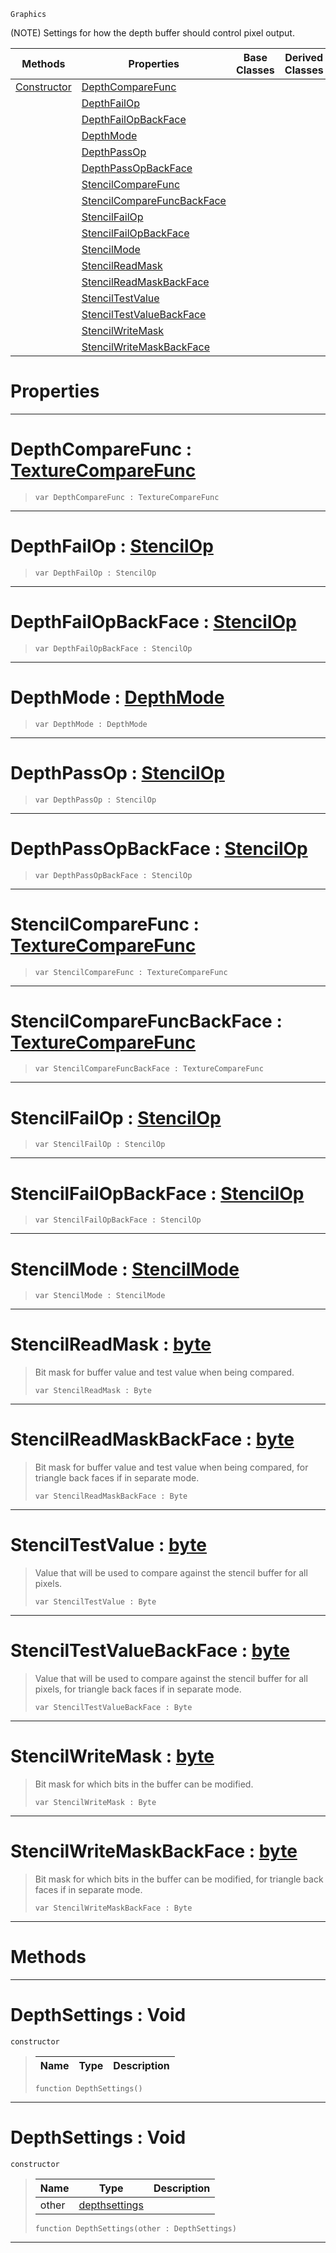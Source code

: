  `Graphics`

(NOTE) Settings for how the depth buffer should control pixel output.

|Methods|Properties|Base Classes|Derived Classes|
|---|---|---|---|
|[ Constructor](https://github.com/dragonCASTjosh/PlasmaDocs/blob/master/code_reference/class_reference/depthsettings.markdown#depthsettings-void)|[ DepthCompareFunc](https://github.com/dragonCASTjosh/PlasmaDocs/blob/master/code_reference/class_reference/depthsettings.markdown#depthcomparefunc-plasma-en)| | |
| |[ DepthFailOp](https://github.com/dragonCASTjosh/PlasmaDocs/blob/master/code_reference/class_reference/depthsettings.markdown#depthfailop-plasma-engine)| | |
| |[ DepthFailOpBackFace](https://github.com/dragonCASTjosh/PlasmaDocs/blob/master/code_reference/class_reference/depthsettings.markdown#depthfailopbackface-plasma)| | |
| |[ DepthMode](https://github.com/dragonCASTjosh/PlasmaDocs/blob/master/code_reference/class_reference/depthsettings.markdown#depthmode-plasma-engine-do)| | |
| |[ DepthPassOp](https://github.com/dragonCASTjosh/PlasmaDocs/blob/master/code_reference/class_reference/depthsettings.markdown#depthpassop-plasma-engine)| | |
| |[ DepthPassOpBackFace](https://github.com/dragonCASTjosh/PlasmaDocs/blob/master/code_reference/class_reference/depthsettings.markdown#depthpassopbackface-plasma)| | |
| |[ StencilCompareFunc](https://github.com/dragonCASTjosh/PlasmaDocs/blob/master/code_reference/class_reference/depthsettings.markdown#stencilcomparefunc-plasma)| | |
| |[ StencilCompareFuncBackFace](https://github.com/dragonCASTjosh/PlasmaDocs/blob/master/code_reference/class_reference/depthsettings.markdown#stencilcomparefuncbackfa)| | |
| |[ StencilFailOp](https://github.com/dragonCASTjosh/PlasmaDocs/blob/master/code_reference/class_reference/depthsettings.markdown#stencilfailop-plasma-engin)| | |
| |[ StencilFailOpBackFace](https://github.com/dragonCASTjosh/PlasmaDocs/blob/master/code_reference/class_reference/depthsettings.markdown#stencilfailopbackface-ze)| | |
| |[ StencilMode](https://github.com/dragonCASTjosh/PlasmaDocs/blob/master/code_reference/class_reference/depthsettings.markdown#stencilmode-plasma-engine)| | |
| |[ StencilReadMask](https://github.com/dragonCASTjosh/PlasmaDocs/blob/master/code_reference/class_reference/depthsettings.markdown#stencilreadmask-plasma-eng)| | |
| |[ StencilReadMaskBackFace](https://github.com/dragonCASTjosh/PlasmaDocs/blob/master/code_reference/class_reference/depthsettings.markdown#stencilreadmaskbackface)| | |
| |[ StencilTestValue](https://github.com/dragonCASTjosh/PlasmaDocs/blob/master/code_reference/class_reference/depthsettings.markdown#stenciltestvalue-plasma-en)| | |
| |[ StencilTestValueBackFace](https://github.com/dragonCASTjosh/PlasmaDocs/blob/master/code_reference/class_reference/depthsettings.markdown#stenciltestvaluebackface)| | |
| |[ StencilWriteMask](https://github.com/dragonCASTjosh/PlasmaDocs/blob/master/code_reference/class_reference/depthsettings.markdown#stencilwritemask-plasma-en)| | |
| |[ StencilWriteMaskBackFace](https://github.com/dragonCASTjosh/PlasmaDocs/blob/master/code_reference/class_reference/depthsettings.markdown#stencilwritemaskbackface)| | |


 #  Properties


---  
 #  DepthCompareFunc : [TextureCompareFunc](https://github.com/dragonCASTjosh/PlasmaDocs/blob/master/code_reference/enum_reference.markdown#texturecomparefunc)

> 
> ``` lang=cpp, name=Lightning
> var DepthCompareFunc : TextureCompareFunc


---  
 #  DepthFailOp : [StencilOp](https://github.com/dragonCASTjosh/PlasmaDocs/blob/master/code_reference/enum_reference.markdown#stencilop)

> 
> ``` lang=cpp, name=Lightning
> var DepthFailOp : StencilOp


---  
 #  DepthFailOpBackFace : [StencilOp](https://github.com/dragonCASTjosh/PlasmaDocs/blob/master/code_reference/enum_reference.markdown#stencilop)

> 
> ``` lang=cpp, name=Lightning
> var DepthFailOpBackFace : StencilOp


---  
 #  DepthMode : [DepthMode](https://github.com/dragonCASTjosh/PlasmaDocs/blob/master/code_reference/enum_reference.markdown#depthmode)

> 
> ``` lang=cpp, name=Lightning
> var DepthMode : DepthMode


---  
 #  DepthPassOp : [StencilOp](https://github.com/dragonCASTjosh/PlasmaDocs/blob/master/code_reference/enum_reference.markdown#stencilop)

> 
> ``` lang=cpp, name=Lightning
> var DepthPassOp : StencilOp


---  
 #  DepthPassOpBackFace : [StencilOp](https://github.com/dragonCASTjosh/PlasmaDocs/blob/master/code_reference/enum_reference.markdown#stencilop)

> 
> ``` lang=cpp, name=Lightning
> var DepthPassOpBackFace : StencilOp


---  
 #  StencilCompareFunc : [TextureCompareFunc](https://github.com/dragonCASTjosh/PlasmaDocs/blob/master/code_reference/enum_reference.markdown#texturecomparefunc)

> 
> ``` lang=cpp, name=Lightning
> var StencilCompareFunc : TextureCompareFunc


---  
 #  StencilCompareFuncBackFace : [TextureCompareFunc](https://github.com/dragonCASTjosh/PlasmaDocs/blob/master/code_reference/enum_reference.markdown#texturecomparefunc)

> 
> ``` lang=cpp, name=Lightning
> var StencilCompareFuncBackFace : TextureCompareFunc


---  
 #  StencilFailOp : [StencilOp](https://github.com/dragonCASTjosh/PlasmaDocs/blob/master/code_reference/enum_reference.markdown#stencilop)

> 
> ``` lang=cpp, name=Lightning
> var StencilFailOp : StencilOp


---  
 #  StencilFailOpBackFace : [StencilOp](https://github.com/dragonCASTjosh/PlasmaDocs/blob/master/code_reference/enum_reference.markdown#stencilop)

> 
> ``` lang=cpp, name=Lightning
> var StencilFailOpBackFace : StencilOp


---  
 #  StencilMode : [StencilMode](https://github.com/dragonCASTjosh/PlasmaDocs/blob/master/code_reference/enum_reference.markdown#stencilmode)

> 
> ``` lang=cpp, name=Lightning
> var StencilMode : StencilMode


---  
 #  StencilReadMask : [byte](https://github.com/dragonCASTjosh/PlasmaDocs/blob/master/code_reference/lightning_base_types/byte.markdown)

> Bit mask for buffer value and test value when being compared.
> ``` lang=cpp, name=Lightning
> var StencilReadMask : Byte


---  
 #  StencilReadMaskBackFace : [byte](https://github.com/dragonCASTjosh/PlasmaDocs/blob/master/code_reference/lightning_base_types/byte.markdown)

> Bit mask for buffer value and test value when being compared, for triangle back faces if in separate mode.
> ``` lang=cpp, name=Lightning
> var StencilReadMaskBackFace : Byte


---  
 #  StencilTestValue : [byte](https://github.com/dragonCASTjosh/PlasmaDocs/blob/master/code_reference/lightning_base_types/byte.markdown)

> Value that will be used to compare against the stencil buffer for all pixels.
> ``` lang=cpp, name=Lightning
> var StencilTestValue : Byte


---  
 #  StencilTestValueBackFace : [byte](https://github.com/dragonCASTjosh/PlasmaDocs/blob/master/code_reference/lightning_base_types/byte.markdown)

> Value that will be used to compare against the stencil buffer for all pixels, for triangle back faces if in separate mode.
> ``` lang=cpp, name=Lightning
> var StencilTestValueBackFace : Byte


---  
 #  StencilWriteMask : [byte](https://github.com/dragonCASTjosh/PlasmaDocs/blob/master/code_reference/lightning_base_types/byte.markdown)

> Bit mask for which bits in the buffer can be modified.
> ``` lang=cpp, name=Lightning
> var StencilWriteMask : Byte


---  
 #  StencilWriteMaskBackFace : [byte](https://github.com/dragonCASTjosh/PlasmaDocs/blob/master/code_reference/lightning_base_types/byte.markdown)

> Bit mask for which bits in the buffer can be modified, for triangle back faces if in separate mode.
> ``` lang=cpp, name=Lightning
> var StencilWriteMaskBackFace : Byte


---  
 #  Methods


---  
 #  DepthSettings : Void

 `constructor`

> 
> |Name|Type|Description|
> |---|---|---|
> ``` lang=cpp, name=Lightning
> function DepthSettings()
> ``` 


---  
 #  DepthSettings : Void

 `constructor`

> 
> |Name|Type|Description|
> |---|---|---|
> |other|[depthsettings](https://github.com/dragonCASTjosh/PlasmaDocs/blob/master/code_reference/class_reference/depthsettings.markdown)| |
> ``` lang=cpp, name=Lightning
> function DepthSettings(other : DepthSettings)
> ``` 


---  
 

 